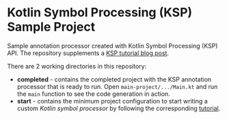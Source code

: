 # Kotlin Symbol Processing (KSP) Sample Project
Sample annotation processor created with Kotlin Symbol Processing (KSP) API. The repository supplements a [KSP tutorial blog post](https://proandroiddev.com/so-how-do-i-write-a-kotlin-symbol-processor-ksp-b9606e9e3818).

There are 2 working directories in this repository:
- **completed** - contains the completed project with the KSP annotation processor that is ready to run. Open `main-project/.../Main.kt` and run the `main` function to see the code generation in action.
- **start** - contains the minimum project configuration to start writing a custom _Kotlin symbol processor_ by following the corresponding [tutorial](https://proandroiddev.com/so-how-do-i-write-a-kotlin-symbol-processor-ksp-b9606e9e3818).
